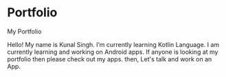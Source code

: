 # Portfolio
My Portfolio

Hello! My name is Kunal Singh.
I’m currently learning Kotlin Language.
I am currently learning and working on Android apps.
If anyone is looking at my portfolio then please check out my apps.
then,
Let's talk and work on an App.
